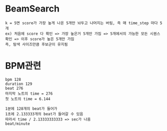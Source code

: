 # BeamSearch
    k = 5면 score가 가장 높게 나온 5개만 놔두고 나머지는 버림, 즉 매 time_step 마다 5개
    ex) 처음에 score 다 확인 => 가장 높은거 5개만 가짐 => 5개에서의 가능한 모든 시퀀스 확인 => 이후 score가 높은 5개만 가짐
    즉, 탐색 사이즈만큼 후보군이 유지됨


# BPM관련
    bpm 128
    duration 129
    beat 276
    마지막 노트의 time = 276
    첫 노트의 time = 6.144

    1분에 128개의 beat가 들어가
    1초에 2.133333개의 beat가 들어갈 수 있음
    따라서 time / 2.13333333333 => sec가 나옴
    beat/minute
